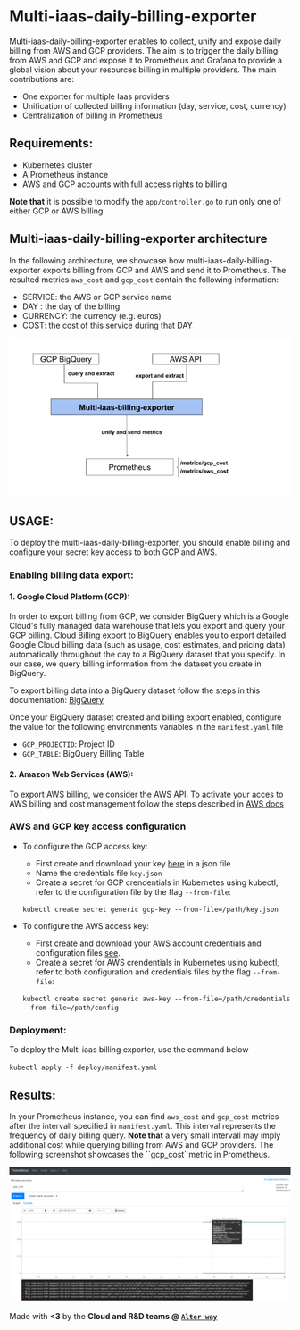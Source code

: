 # Multi-iaas-daily-billing-exporter
 
Multi-iaas-daily-billing-exporter enables to collect, unify and expose daily billing from AWS and GCP providers. The aim is to trigger the daily billing from AWS and GCP and expose it to Prometheus and Grafana to provide a global vision about your resources billing in multiple providers. The main contributions are:

- One exporter for multiple Iaas providers
- Unification of collected billing information (day, service, cost, currency)
- Centralization of billing in Prometheus

## Requirements:

- Kubernetes cluster 
- A Prometheus instance
- AWS and GCP accounts with full access rights to billing 

**Note that** it is possible to modify the `app/controller.go` to run only one of either GCP or AWS billing.

## Multi-iaas-daily-billing-exporter architecture

In the following architecture, we showcase how multi-iaas-daily-billing-exporter exports billing from GCP and AWS and send it to Prometheus. The resulted metrics `aws_cost` and `gcp_cost` contain the following information:

- SERVICE: the AWS or GCP service name
- DAY : the day of the billing
- CURRENCY: the currency (e.g. euros)
- COST: the cost of this service during that DAY

![prom](/img/multi-iaas.png)

## USAGE:

To deploy the multi-iaas-daily-billing-exporter, you should enable billing and configure your secret key access to both GCP and AWS.

### Enabling billing data export:
#### 1. Google Cloud Platform (GCP): 

In order to export billing from GCP, we consider BigQuery which is a Google Cloud's fully managed data warehouse that lets you export and query your GCP billing. Cloud Billing export to BigQuery enables you to export detailed Google Cloud billing data (such as usage, cost estimates, and pricing data) automatically throughout the day to a BigQuery dataset that you specify. In our case, we query billing information from the dataset you create in BigQuery. 

To export billing data into a BigQuery dataset follow the steps in this documentation: [BigQuery](https://cloud.google.com/billing/docs/how-to/export-data-bigquery) 

Once your BigQuery dataset created and billing export enabled, configure the value for the following environments variables in the `manifest.yaml` file

- `GCP_PROJECTID`: Project ID
- `GCP_TABLE`: BigQuery Billing Table

#### 2. Amazon Web Services (AWS): 

To export AWS billing, we consider the AWS API. To activate your acces to AWS billing and cost management follow the steps described 
in [AWS docs](https://docs.aws.amazon.com/awsaccountbilling/latest/aboutv2/control-access-billing.html)

### AWS and GCP key access configuration 

- To configure the GCP access key:
    - First create and download your key [here](https://cloud.google.com/docs/authentication/getting-started) in a json file 
    - Name the credentials file `key.json`
    - Create a secret for GCP crendentials in Kubernetes using kubectl, refer to the configuration file by the flag `--from-file`:

    ```
    kubectl create secret generic gcp-key --from-file=/path/key.json
    ```

- To configure the AWS access key:
    - First create and download your AWS account credentials and configuration files [see](https://docs.aws.amazon.com/cli/latest/userguide/cli-configure-files.html).
    - Create a secret for AWS crendentials in Kubernetes using kubectl, refer to both configuration and credentials files by the flag `--from-file`:
    ```
    kubectl create secret generic aws-key --from-file=/path/credentials --from-file=/path/config
    ```


### Deployment:
To deploy the Multi iaas billing exporter, use the command below

`kubectl apply -f deploy/manifest.yaml`

## Results:

In your Prometheus instance, you can find `aws_cost` and `gcp_cost` metrics after the intervall specified in `manifest.yaml`. This interval represents the frequency of daily billing query. **Note that** a very small intervall may imply additional cost while querying billing from AWS and GCP providers. 
The following screenshot showcases the ``gcp_cost` metric in Prometheus.


![prom](/img/result.png)


Made with **<3** by the **Cloud and R&D teams @ [`Alter way`](https://www.alterway.fr/)**
